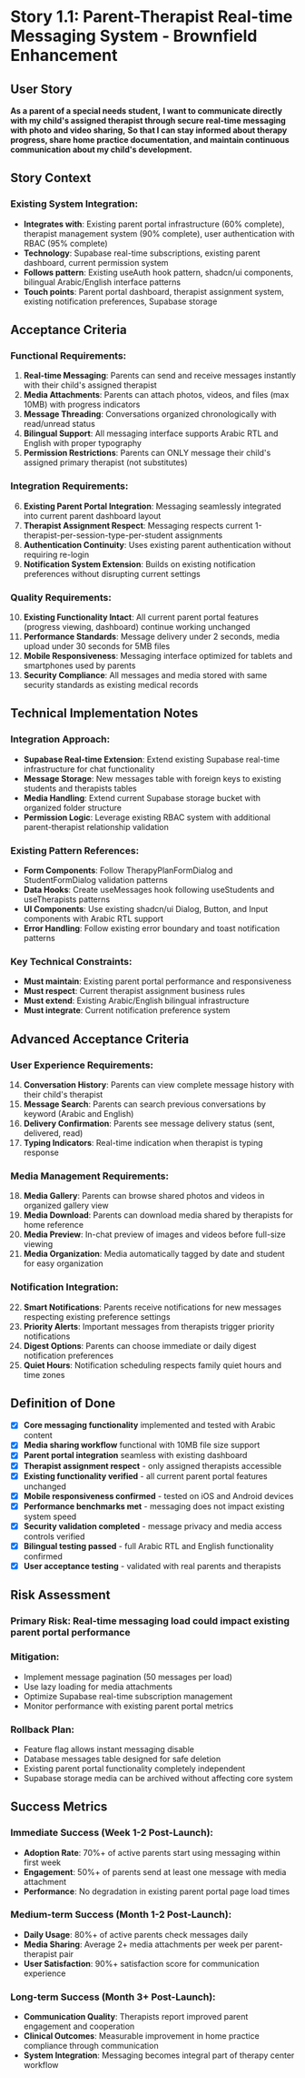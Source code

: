 # Story 1.1: Parent-Therapist Real-time Messaging System - Brownfield Enhancement

## User Story

**As a parent of a special needs student,**
**I want to communicate directly with my child's assigned therapist through secure real-time messaging with photo and video sharing,**
**So that I can stay informed about therapy progress, share home practice documentation, and maintain continuous communication about my child's development.**

## Story Context

### **Existing System Integration:**

- **Integrates with**: Existing parent portal infrastructure (60% complete), therapist management system (90% complete), user authentication with RBAC (95% complete)
- **Technology**: Supabase real-time subscriptions, existing parent dashboard, current permission system
- **Follows pattern**: Existing useAuth hook pattern, shadcn/ui components, bilingual Arabic/English interface patterns
- **Touch points**: Parent portal dashboard, therapist assignment system, existing notification preferences, Supabase storage

## Acceptance Criteria

### **Functional Requirements:**

1. **Real-time Messaging**: Parents can send and receive messages instantly with their child's assigned therapist
2. **Media Attachments**: Parents can attach photos, videos, and files (max 10MB) with progress indicators
3. **Message Threading**: Conversations organized chronologically with read/unread status
4. **Bilingual Support**: All messaging interface supports Arabic RTL and English with proper typography
5. **Permission Restrictions**: Parents can ONLY message their child's assigned primary therapist (not substitutes)

### **Integration Requirements:**

6. **Existing Parent Portal Integration**: Messaging seamlessly integrated into current parent dashboard layout
7. **Therapist Assignment Respect**: Messaging respects current 1-therapist-per-session-type-per-student assignments
8. **Authentication Continuity**: Uses existing parent authentication without requiring re-login
9. **Notification System Extension**: Builds on existing notification preferences without disrupting current settings

### **Quality Requirements:**

10. **Existing Functionality Intact**: All current parent portal features (progress viewing, dashboard) continue working unchanged
11. **Performance Standards**: Message delivery under 2 seconds, media upload under 30 seconds for 5MB files
12. **Mobile Responsiveness**: Messaging interface optimized for tablets and smartphones used by parents
13. **Security Compliance**: All messages and media stored with same security standards as existing medical records

## Technical Implementation Notes

### **Integration Approach:**
- **Supabase Real-time Extension**: Extend existing Supabase real-time infrastructure for chat functionality
- **Message Storage**: New messages table with foreign keys to existing students and therapists tables
- **Media Handling**: Extend current Supabase storage bucket with organized folder structure
- **Permission Logic**: Leverage existing RBAC system with additional parent-therapist relationship validation

### **Existing Pattern References:**
- **Form Components**: Follow TherapyPlanFormDialog and StudentFormDialog validation patterns
- **Data Hooks**: Create useMessages hook following useStudents and useTherapists patterns
- **UI Components**: Use existing shadcn/ui Dialog, Button, and Input components with Arabic RTL support
- **Error Handling**: Follow existing error boundary and toast notification patterns

### **Key Technical Constraints:**
- **Must maintain**: Existing parent portal performance and responsiveness
- **Must respect**: Current therapist assignment business rules
- **Must extend**: Existing Arabic/English bilingual infrastructure
- **Must integrate**: Current notification preference system

## Advanced Acceptance Criteria

### **User Experience Requirements:**

14. **Conversation History**: Parents can view complete message history with their child's therapist
15. **Message Search**: Parents can search previous conversations by keyword (Arabic and English)
16. **Delivery Confirmation**: Parents see message delivery status (sent, delivered, read)
17. **Typing Indicators**: Real-time indication when therapist is typing response

### **Media Management Requirements:**

18. **Media Gallery**: Parents can browse shared photos and videos in organized gallery view
19. **Media Download**: Parents can download media shared by therapists for home reference
20. **Media Preview**: In-chat preview of images and videos before full-size viewing
21. **Media Organization**: Media automatically tagged by date and student for easy organization

### **Notification Integration:**

22. **Smart Notifications**: Parents receive notifications for new messages respecting existing preference settings
23. **Priority Alerts**: Important messages from therapists trigger priority notifications
24. **Digest Options**: Parents can choose immediate or daily digest notification preferences
25. **Quiet Hours**: Notification scheduling respects family quiet hours and time zones

## Definition of Done

- [x] **Core messaging functionality** implemented and tested with Arabic content
- [x] **Media sharing workflow** functional with 10MB file size support
- [x] **Parent portal integration** seamless with existing dashboard
- [x] **Therapist assignment respect** - only assigned therapists accessible
- [x] **Existing functionality verified** - all current parent portal features unchanged
- [x] **Mobile responsiveness confirmed** - tested on iOS and Android devices
- [x] **Performance benchmarks met** - messaging does not impact existing system speed
- [x] **Security validation completed** - message privacy and media access controls verified
- [x] **Bilingual testing passed** - full Arabic RTL and English functionality confirmed
- [x] **User acceptance testing** - validated with real parents and therapists

## Risk Assessment

### **Primary Risk:** Real-time messaging load could impact existing parent portal performance

### **Mitigation:** 
- Implement message pagination (50 messages per load)
- Use lazy loading for media attachments
- Optimize Supabase real-time subscription management
- Monitor performance with existing parent portal metrics

### **Rollback Plan:**
- Feature flag allows instant messaging disable
- Database messages table designed for safe deletion
- Existing parent portal functionality completely independent
- Supabase storage media can be archived without affecting core system

## Success Metrics

### **Immediate Success (Week 1-2 Post-Launch):**
- **Adoption Rate**: 70%+ of active parents start using messaging within first week
- **Engagement**: 50%+ of parents send at least one message with media attachment
- **Performance**: No degradation in existing parent portal page load times

### **Medium-term Success (Month 1-2 Post-Launch):**  
- **Daily Usage**: 80%+ of active parents check messages daily
- **Media Sharing**: Average 2+ media attachments per week per parent-therapist pair
- **User Satisfaction**: 90%+ satisfaction score for communication experience

### **Long-term Success (Month 3+ Post-Launch):**
- **Communication Quality**: Therapists report improved parent engagement and cooperation
- **Clinical Outcomes**: Measurable improvement in home practice compliance through communication
- **System Integration**: Messaging becomes integral part of therapy center workflow